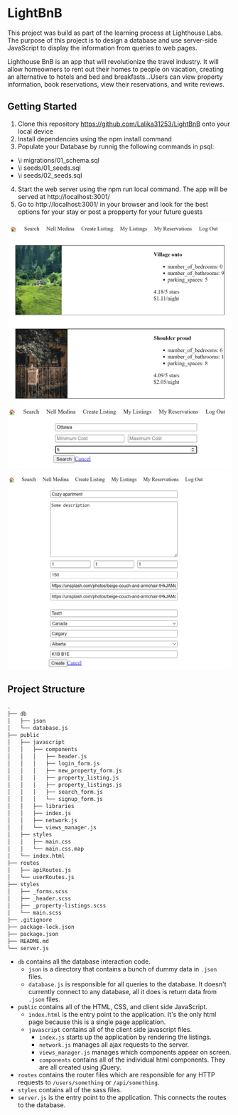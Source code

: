 # LightBnB

This project was build as part of the learning process at Lighthouse Labs. The purpose of this project is to design a database and use server-side JavaScript to display the information from queries to web pages.

Lighthouse BnB is an app that will revolutionize the travel industry. It will allow homeowners to rent out their homes to people on vacation, creating an alternative to hotels and bed and breakfasts...Users can view property information, book reservations, view their reservations, and write reviews.

## Getting Started

1. Clone this repository https://github.com/Lalika31253/LightBnB onto your local device
2. Install dependencies using the npm install command
3. Populate your Database by runnig the following commands in psql:
* \i migrations/01_schema.sql
* \i seeds/01_seeds.sql
* \i seeds/02_seeds.sql
4. Start the web server using the npm run local command. The app will be served at http://localhost:3001/
5. Go to http://localhost:3001/ in your browser and look for the best options for your stay or post a propperty for your future guests

![Home_page](https://github.com/Lalika31253/LightBnB/blob/main/LightBnB_WebApp-master/public/pictures/Lightbnb_home_page.jpg)
![Search_page](https://github.com/Lalika31253/LightBnB/blob/main/LightBnB_WebApp-master/public/pictures/Lightbnb_search_page.jpg)
![Create_listing_page](https://github.com/Lalika31253/LightBnB/blob/main/LightBnB_WebApp-master/public/pictures/Lightbnb_create_listing_page.jpg)


## Project Structure

```
.
├── db
│   ├── json
│   └── database.js
├── public
│   ├── javascript
│   │   ├── components 
│   │   │   ├── header.js
│   │   │   ├── login_form.js
│   │   │   ├── new_property_form.js
│   │   │   ├── property_listing.js
│   │   │   ├── property_listings.js
│   │   │   ├── search_form.js
│   │   │   └── signup_form.js
│   │   ├── libraries
│   │   ├── index.js
│   │   ├── network.js
│   │   └── views_manager.js
│   ├── styles
│   │   ├── main.css
│   │   └── main.css.map
│   └── index.html
├── routes
│   ├── apiRoutes.js
│   └── userRoutes.js
├── styles  
│   ├── _forms.scss
│   ├── _header.scss
│   ├── _property-listings.scss
│   └── main.scss
├── .gitignore
├── package-lock.json
├── package.json
├── README.md
└── server.js
```

* `db` contains all the database interaction code.
  * `json` is a directory that contains a bunch of dummy data in `.json` files.
  * `database.js` is responsible for all queries to the database. It doesn't currently connect to any database, all it does is return data from `.json` files.
* `public` contains all of the HTML, CSS, and client side JavaScript. 
  * `index.html` is the entry point to the application. It's the only html page because this is a single page application.
  * `javascript` contains all of the client side javascript files.
    * `index.js` starts up the application by rendering the listings.
    * `network.js` manages all ajax requests to the server.
    * `views_manager.js` manages which components appear on screen.
    * `components` contains all of the individual html components. They are all created using jQuery.
* `routes` contains the router files which are responsible for any HTTP requests to `/users/something` or `/api/something`. 
* `styles` contains all of the sass files. 
* `server.js` is the entry point to the application. This connects the routes to the database.
